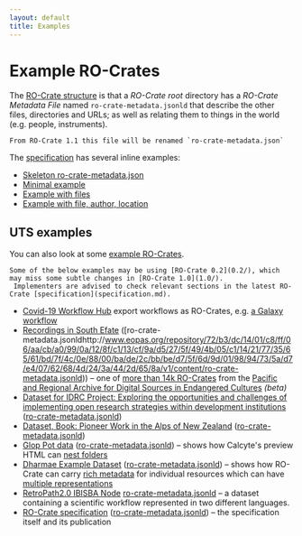 ```yaml
---
layout: default
title: Examples
---
```

<!--
   Copyright 2019-2020 The University of Manchester and RO Crate contributors 
   <https://github.com/ResearchObject/ro-crate/graphs/contributors>

   Licensed under the Apache License, Version 2.0 (the "License");
   you may not use this file except in compliance with the License.
   You may obtain a copy of the License at

       http://www.apache.org/licenses/LICENSE-2.0

   Unless required by applicable law or agreed to in writing, software
   distributed under the License is distributed on an "AS IS" BASIS,
   WITHOUT WARRANTIES OR CONDITIONS OF ANY KIND, either express or implied.
   See the License for the specific language governing permissions and
   limitations under the License.
-->

# Example RO-Crates

The [RO-Crate structure](/1.0/#ro-crate-structure) is that a _RO-Crate root_ directory has a _RO-Crate Metadata File_ named `ro-crate-metadata.jsonld` that describe the other files, directories and URLs; as well as relating them to things in the world (e.g. people, instruments).

```note
From RO-Crate 1.1 this file will be renamed `ro-crate-metadata.json`
```

The [specification](specification.md) has several inline examples:
 * [Skeleton ro-crate-metadata.json](/1.0/#direct-properties-of-the-root-data-entity)
 * [Minimal example](/1.0/#direct-properties-of-the-root-data-entity)
 * [Example with files](/1.0/#example-linking-to-a-file-and-folders)
 * [Example with file, author, location](/1.0/#appendix-ro-crate-json-ld)

<!-- TODO: Find a golden exemplar we can showcase here -->

## UTS examples

You can also look at some [example RO-Crates](https://data.research.uts.edu.au/examples/ro-crate/0.2/).

```warning
Some of the below examples may be using [RO-Crate 0.2](0.2/), which may miss some subtle changes in [RO-Crate 1.0](1.0/).
 Implementers are advised to check relevant sections in the latest RO-Crate [specification](specification.md).
```

* [Covid-19 Workflow Hub](https://covid19.workflowhub.eu/workflows) export workflows as RO-Crates, e.g. [a Galaxy workflow](https://covid19.workflowhub.eu/workflows/22/ro_crate?version=1)
* [Recordings in South Efate](http://www.eopas.org/view/NT1/98007?version=v1) ([ro-crate-metadata.jsonldhttp://www.eopas.org/repository/72/b3/dc/14/01/c8/ff/06/aa/cb/a0/99/0a/12/8f/c1/13/cf/9a/d5/27/5f/49/4b/05/c1/14/21/77/35/65/61/bd/7f/4c/0e/88/00/ba/de/2c/bb/be/d7/5f/6d/9d/01/98/94/73/5a/d7/e4/07/62/68/4d/24/3a/44/2d/65/8a/v1/content/ro-crate-metadata.jsonld)) – one of [more than 14k RO-Crates](http://www.eopas.org/) from the [Pacific and Regional Archive for Digital Sources in Endangered Cultures](http://www.paradisec.org.au/) _(beta)_
* [Dataset for IDRC Project: Exploring the opportunities and challenges of implementing open research strategies within development institutions](https://data.research.uts.edu.au/examples/ro-crate/0.2/Data_Package-IDRC_Opportunities_and_Challenges_Open_Research_Strategies/ro-crate-preview.html) ([ro-crate-metadata.jsonld](https://data.research.uts.edu.au/examples/ro-crate/0.2/Data_Package-IDRC_Opportunities_and_Challenges_Open_Research_Strategies/ro-crate-metadata.jsonld))
* [Dataset, Book: Pioneer Work in the Alps of New Zealand](https://data.research.uts.edu.au/examples/ro-crate/examples/src/samples/IE4783007/) ([ro-crate-metadata.jsonld](https://data.research.uts.edu.au/examples/ro-crate/examples/src/samples/IE4783007/ro-crate-metadata.jsonld))
* [Glop Pot data](https://data.research.uts.edu.au/examples/ro-crate/examples/src/samples/Glop_Pot/ro-crate-preview.html) ([ro-crate-metadata.jsonld](https://data.research.uts.edu.au/examples/ro-crate/examples/src/samples/Glop_Pot/ro-crate-metadata.jsonld)) – shows how Calcyte's preview HTML can [nest folders](https://data.research.uts.edu.au/examples/ro-crate/examples/src/samples/Glop_Pot/ro-crate-preview.html#sketchsheets)
* [Dharmae Example Dataset](https://data.research.uts.edu.au/examples/ro-crate/examples/src/samples/dharmae/ro-crate-preview.html) ([ro-crate-metadata.jsonld](https://data.research.uts.edu.au/examples/ro-crate/examples/src/samples/dharmae/ro-crate-metadata.jsonld)) – shows how RO-Crate can carry [rich metadata](https://data.research.uts.edu.au/examples/ro-crate/examples/src/samples/dharmae/ro-crate-preview.html#https://dharmae.research.uts.edu.au/api/collections/24) for individual resources which can have [multiple representations](https://data.research.uts.edu.au/examples/ro-crate/examples/src/samples/dharmae/ro-crate-preview.html#385)
* [RetroPath2.0 IBISBA Node](https://github.com/ResearchObject/ro-crate/tree/master/examples/workflow-0.2.0) [ro-crate-metadata.jsonld](https://raw.githubusercontent.com/ResearchObject/ro-crate/master/examples/workflow-0.2.0/ro-crate-metadata.jsonld) – a dataset containing a scientific workflow represented in two different languages.
* [RO-Crate specification](https://researchobject.github.io/ro-crate/1.0/ro-crate-preview.html) ([ro-crate-metadata.jsonld](https://researchobject.github.io/ro-crate/1.0/ro-crate-metadata.jsonld)) – the specification itself and its publication
